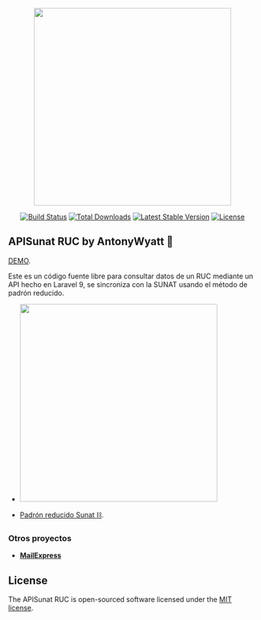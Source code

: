 <p align="center"><a href="https://laravel.com" target="_blank"><img src="https://raw.githubusercontent.com/laravel/art/master/logo-lockup/5%20SVG/2%20CMYK/1%20Full%20Color/laravel-logolockup-cmyk-red.svg" width="400"></a></p>

<p align="center">
<a href="https://travis-ci.org/laravel/framework"><img src="https://travis-ci.org/laravel/framework.svg" alt="Build Status"></a>
<a href="https://packagist.org/packages/laravel/framework"><img src="https://img.shields.io/packagist/dt/laravel/framework" alt="Total Downloads"></a>
<a href="https://packagist.org/packages/laravel/framework"><img src="https://img.shields.io/packagist/v/laravel/framework" alt="Latest Stable Version"></a>
<a href="https://packagist.org/packages/laravel/framework"><img src="https://img.shields.io/packagist/l/laravel/framework" alt="License"></a>
</p>

## APISunat RUC by AntonyWyatt 🎋
[DEMO](http://evening-shore-51048.heroku.com/dashboard).

Este es un código fuente libre para consultar datos de un RUC mediante un API hecho en Laravel 9, se sincroniza con la SUNAT usando el método de padrón reducido.

- <img src="https://i.ibb.co/9YLVbm1/red.png" width="400">

- [Padrón reducido Sunat ⛓](http://www2.sunat.gob.pe/padron_reducido_ruc.zip).

### Otros proyectos

- **[MailExpress](https://github.com/antonywyatt/mail-express)**


## License

The APISunat RUC is open-sourced software licensed under the [MIT license](https://opensource.org/licenses/MIT).
